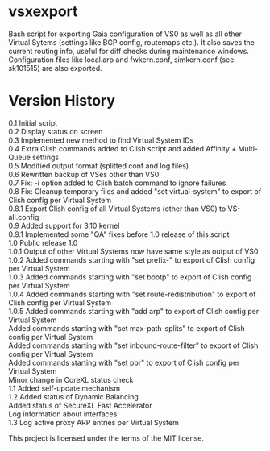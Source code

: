 # vsxexport
Bash script for exporting Gaia configuration of VS0 as well as all other Virtual Sytems (settings like BGP config, routemaps etc.). It also saves the current routing info, useful for diff checks during maintenance windows. Configuration files like local.arp and fwkern.conf, simkern.conf (see sk101515) are also exported.

# Version History

0.1   Initial script  
0.2   Display status on screen  
0.3   Implemented new method to find Virtual System IDs  
0.4   Extra Clish commands added to Clish script and added Affinity + Multi-Queue settings  
0.5   Modified output format (splitted conf and log files)  
0.6   Rewritten backup of VSes other than VS0  
0.7   Fix: -i option added to Clish batch command to ignore failures  
0.8   Fix: Cleanup temporary files and added "set virtual-system" to export of Clish config per Virtual System  
0.8.1 Export Clish config of all Virtual Systems (other than VS0) to VS-all.config  
0.9   Added support for 3.10 kernel  
0.9.1 Implemented some "QA" fixes before 1.0 release of this script  
1.0   Public release 1.0  
1.0.1  Output of other Virtual Systems now have same style as output of VS0  
1.0.2  Added commands starting with "set prefix-" to export of Clish config per Virtual System  
1.0.3  Added commands starting with "set bootp" to export of Clish config per Virtual System  
1.0.4  Added commands starting with "set route-redistribution" to export of Clish config per Virtual System  
1.0.5  Added commands starting with "add arp" to export of Clish config per Virtual System  
       Added commands starting with "set max-path-splits" to export of Clish config per Virtual System  
       Added commands starting with "set inbound-route-filter" to export of Clish config per Virtual System  
       Added commands starting with "set pbr" to export of Clish config per Virtual System  
       Minor change in CoreXL status check  
1.1    Added self-update mechanism  
1.2    Added status of Dynamic Balancing  
       Added status of SecureXL Fast Accelerator  
       Log information about interfaces  
1.3    Log active proxy ARP entries per Virtual System
  
This project is licensed under the terms of the MIT license.
